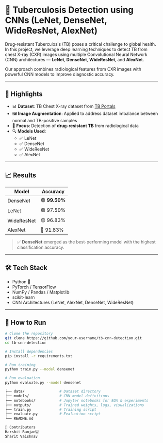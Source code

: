 # 🧠 Tuberculosis Detection using CNNs (LeNet, DenseNet, WideResNet, AlexNet)

Drug-resistant Tuberculosis (TB) poses a critical challenge to global health. In this project, we leverage deep learning techniques to detect TB from chest X-ray (CXR) images using multiple Convolutional Neural Network (CNN) architectures — **LeNet**, **DenseNet**, **WideResNet**, and **AlexNet**.

Our approach combines radiological features from CXR images with powerful CNN models to improve diagnostic accuracy.

---

## 🚀 Highlights

- 📊 **Dataset**: TB Chest X-ray dataset from [TB Portals](https://tbportals.niaid.nih.gov/)
- 🖼️ **Image Augmentation**: Applied to address dataset imbalance between normal and TB-positive samples
- 🧬 **Focus**: Detection of **drug-resistant TB** from radiological data
- 🔍 **Models Used**:
  - ✅ LeNet
  - ✅ DenseNet
  - ✅ WideResNet
  - ✅ AlexNet

---

## 📈 Results

| Model       | Accuracy |
|-------------|----------|
| DenseNet    | 🟢 **99.50%** |
| LeNet       | 🟢 97.50%  |
| WideResNet  | 🟡 96.83%  |
| AlexNet     | 🔵 91.83%  |

> ✅ **DenseNet** emerged as the best-performing model with the highest classification accuracy.

---

## 🛠️ Tech Stack

- Python 🐍
- PyTorch / TensorFlow
- NumPy / Pandas / Matplotlib
- scikit-learn
- CNN Architectures (LeNet, AlexNet, DenseNet, WideResNet)

---

## 🧪 How to Run

```bash
# Clone the repository
git clone https://github.com/your-username/tb-cnn-detection.git
cd tb-cnn-detection

# Install dependencies
pip install -r requirements.txt

# Run training
python train.py --model densenet

# Run evaluation
python evaluate.py --model densenet

├── data/                # Dataset directory
├── models/              # CNN model definitions
├── notebooks/           # Jupyter notebooks for EDA & experiments
├── outputs/             # Trained weights, logs, visualizations
├── train.py             # Training script
├── evaluate.py          # Evaluation script
└── README.md

🤝 Contributors
Harshit Ranjan💻
Sharit Vaishnav

